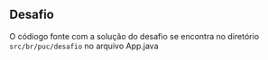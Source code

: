 ## Desafio 
O códiogo fonte com a solução do desafio se encontra no diretório `src/br/puc/desafio` no arquivo App.java

